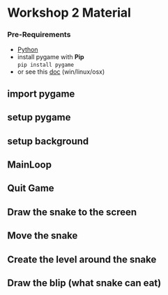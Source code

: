 # Workshop 2 Material

### Pre-Requirements
* [Python](https://github.com/HkiPythonWorkshops/Workshops)
* install pygame with **Pip**  
```pip install pygame```
* or see this [doc](http://webprojects.eecs.qmul.ac.uk/fa303/pgs/install.html) (win/linux/osx)


## import pygame

## setup pygame

## setup background

## MainLoop

## Quit Game

## Draw the snake to the screen

## Move the snake

## Create the level around the snake

## Draw the blip (what snake can eat)
